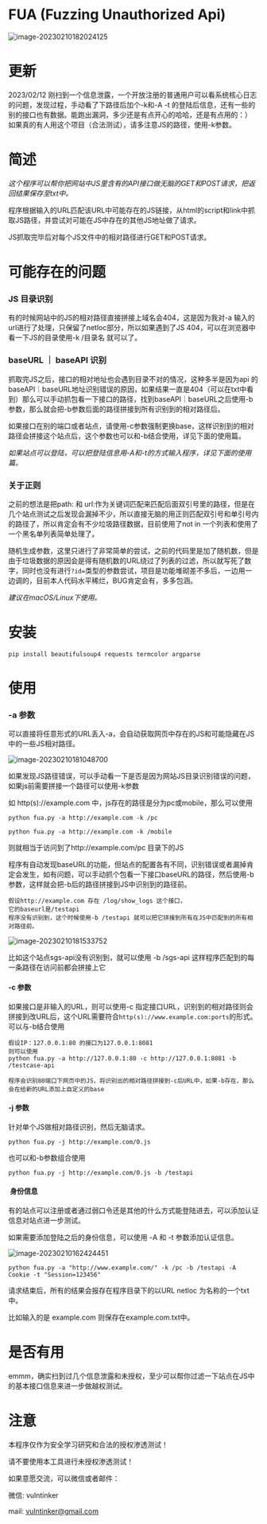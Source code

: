 # FUA (Fuzzing Unauthorized Api)

![image-20230210182024125](README.assets/image-20230210182024125.png)

# 更新

2023/02/12 刚扫到一个信息泄露，一个开放注册的普通用户可以看系统核心日志的问题，发现过程，手动看了下路径后加个-k和-A -t 的登陆后信息，还有一些的别的接口也有数据。能跑出漏洞，多少还是有点开心的哈哈，还是有点用的：） 如果真的有人用这个项目（合法测试），请多注意JS的路径，使用-k参数。

# 简述

*这个程序可以帮你把网站中JS里含有的API接口做无脑的GET和POST请求，把返回结果保存至txt中。*

程序根据输入的URL匹配该URL中可能存在的JS链接，从html的script和link中抓取JS路径，并尝试对可能在JS中存在的其他JS地址做了请求。

JS抓取完毕后对每个JS文件中的相对路径进行GET和POST请求。

# 可能存在的问题

### JS 目录识别

有的时候网站中的JS的相对路径直接拼接上域名会404，这是因为我对-a 输入的url进行了处理，只保留了netloc部分，所以如果遇到了JS 404，可以在浏览器中看一下JS的目录使用-k /目录名 就可以了。

### baseURL ｜ baseAPI 识别

抓取完JS之后，接口的相对地址也会遇到目录不对的情况，这种多半是因为api 的baseAPI｜baseURL地址识别错误的原因，如果结果一直是404（可以在txt中看到）那么可以手动抓包看一下接口的路径，找到baseAPI｜baseURL之后使用-b参数，那么就会把-b参数后面的路径拼接到所有识别到的相对路径后。

如果接口在别的端口或者站点，请使用-c参数强制更换base，这样识别到的相对路径会拼接这个站点后，这个参数也可以和-b结合使用，详见下面的使用篇。

*如果站点可以登陆，可以把登陆信息用-A和-t的方式输入程序，详见下面的使用篇。*

### 关于正则

之前的想法是把path: 和 url:作为关键词匹配来匹配后面双引号里的路径，但是在几个站点测试之后发现会漏掉不少，所以直接无脑的用正则匹配双引号和单引号内的路径了，所以肯定会有不少垃圾路径数据，目前使用了not in 一个列表和使用了一个黑名单列表简单处理了。

随机生成参数，这里只进行了非常简单的尝试，之前的代码里是加了随机数，但是由于垃圾数据的原因会是得有随机数的URL绕过了列表的过滤，所以就写死了数字，同时也没有进行`?id=`类型的参数尝试，项目是功能堆砌差不多后，一边用一边调的，目前本人代码水平稀烂，BUG肯定会有，多多包涵。



*建议在macOS/Linux下使用。*



# 安装

```
pip install beautifulsoup4 requests termcolor argparse
```



# 使用

### -a 参数

可以直接将任意形式的URL丢入-a，会自动获取网页中存在的JS和可能隐藏在JS中的一些JS相对路径。

![image-20230210181048700](README.assets/image-20230210181048700.png)

如果发现JS路径错误，可以手动看一下是否是因为网站JS目录识别错误的问题，如果js前需要拼接一个路径可以使用-k参数

如 http(s)://example.com 中，js存在的路径是分为pc或mobile，那么可以使用

```shell
python fua.py -a http://example.com -k /pc

python fua.py -a http://example.com -k /mobile
```

则就相当于访问到了http://example.com/pc 目录下的JS



程序有自动发现baseURL的功能，但站点的配置各有不同，识别错误或者漏掉肯定会发生，如有问题，可以手动抓个包看一下接口baseURL的路径，然后使用-b参数，这样就会把-b后的路径拼接到JS中识别到的路径前。

```shell
假设http://example.com 存在 /log/show_logs 这个接口，
它的baseurl是/testapi
程序没有识别到，这个时候使用-b /testapi 就可以把它拼接到所有在JS中匹配到的所有相对路径前。
```

![image-20230210181533752](README.assets/image-20230210181533752.png)

比如这个站点sgs-api没有识别到，就可以使用 -b /sgs-api 这样程序匹配到的每一条路径在访问前都会拼接上它



#### -c 参数

如果接口是非输入的URL，则可以使用-c 指定接口URL，识别到的相对路径则会拼接到改URL后，这个URL需要符合`http(s)://www.example.com:ports`的形式。可以与-b结合使用

```
假设IP：127.0.0.1:80 的接口为127.0.0.1:8081
则可以使用
python fua.py -a http://127.0.0.1:80 -c http://127.0.0.1:8081 -b /testcase-api

程序会识别80端口下网页中的JS，将识别出的相对路径拼接到-c后URL中，如果-b存在，那么会在给新的URL添加上自定义的base
```



#### -j 参数

针对单个JS做相对路径识别，然后无脑请求。

`python fua.py -j http://example.com/0.js`

也可以和-b参数组合使用

`python fua.py -j http://example.com/0.js -b /testapi`



####  身份信息

有的站点可以注册或者通过弱口令还是其他的什么方式能登陆进去，可以添加认证信息对站点进一步测试。



如果需要添加登陆之后的身份信息，可以使用 -A 和 -t 参数添加认证信息。

![image-20230210162424451](README.assets/image-20230210162424451.png)



```
python fua.py -a "http://www.example.com/" -k /pc -b /testapi -A Cookie -t "Session=123456"
```



请求结束后，所有的结果会报存在程序目录下的以URL netloc 为名称的一个txt中。

比如输入的是 example.com 则保存在example.com.txt中。



# 是否有用

emmm，确实扫到过几个信息泄露和未授权，至少可以帮你过滤一下站点在JS中的基本接口信息来进一步做越权测试。

# 注意

本程序仅作为安全学习研究和合法的授权渗透测试！

请不要使用本工具进行未授权渗透测试！

如果意愿交流，可以微信或者邮件：

微信: vulntinker

mail: vulntinker@gmail.com